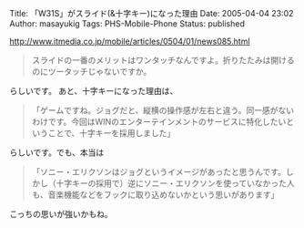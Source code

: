 Title: 「W31S」がスライド(&十字キー)になった理由
Date: 2005-04-04 23:02
Author: masayukig
Tags: PHS-Mobile-Phone
Status: published

<http://www.itmedia.co.jp/mobile/articles/0504/01/news085.html>

> スライドの一番のメリットはワンタッチなんですよ。折りたたみは開けるのにツータッチじゃないですか。

らしいです。
あと、十字キーになった理由は、

> 「ゲームですね。ジョグだと、縦横の操作感が左右と違う。同一感がないわけです。今回はWINのエンターテインメントのサービスに特化したいということで、十字キーを採用しました」

らしいです。でも、本当は

> 「ソニー・エリクソンはジョグというイメージがあったと思うんです。しかし（十字キーの採用で）逆にソニー・エリクソンを使っていなかった人も、音楽機能などをフックに取り込めないかという思いがあります」

こっちの思いが強いかもね。
